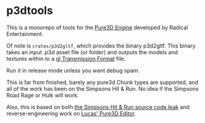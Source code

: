 # p3dtools

This is a monorepo of tools for the [Pure3D Engine](https://www.pcgamingwiki.com/wiki/Engine:Pure3D) developed
by Radical Entertainment.

Of note is `crates/p3d2gltf`, which provides the binary p3d2gltf. This binary takes an input .p3d asset file (or folder)
and outputs the models and textures within to a
[gl Transmission Format](https://registry.khronos.org/glTF/specs/2.0/glTF-2.0.html) file.

Run it in release mode unless you want debug spam.

This is far from finished, barely any pure3d Chunk types are supported, and all of the work has been on
the Simpsons Hit & Run. No idea if the Simpsons Road Rage or Hulk will work.

Also, this is based on both [the Simpsons Hit & Run source code leak](https://archive.org/details/shr_source) and
reverse-engineering work on [Lucas' Pure3D Editor](https://modbakery.donutteam.com/releases/view/lucas-pure3d-editor-4).
